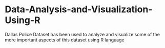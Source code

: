 # Data-Analysis-and-Visualization-Using-R
Dallas Police Dataset has been used to analyze and visualize some of the more important aspects of this dataset using R language
